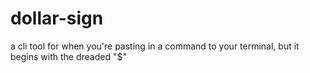 # dollar-sign

a cli tool for when you're pasting in a command to your terminal, but it begins with the dreaded "$"
